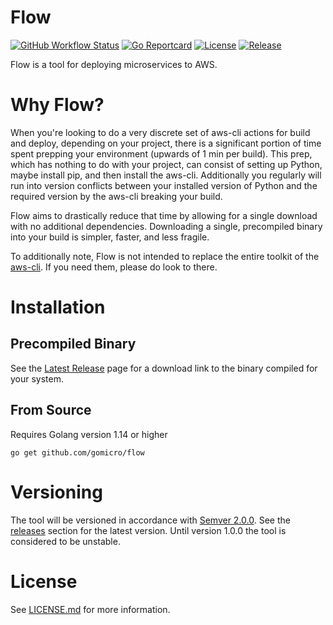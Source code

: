 # Flow
[![GitHub Workflow Status](https://img.shields.io/github/workflow/status/gomicro/flow/Build/master)](https://github.com/gomicro/flow/actions?query=workflow%3ABuild+branch%3Amaster)
[![Go Reportcard](https://goreportcard.com/badge/github.com/gomicro/flow)](https://goreportcard.com/report/github.com/gomicro/flow)
[![License](https://img.shields.io/github/license/gomicro/flow.svg)](https://github.com/gomicro/flow/blob/master/LICENSE.md)
[![Release](https://img.shields.io/github/release/gomicro/flow.svg)](https://github.com/gomicro/flow/releases/latest)

Flow is a tool for deploying microservices to AWS.

# Why Flow?

When you're looking to do a very discrete set of aws-cli actions for build and deploy, depending on your project, there is a significant portion of time spent prepping your environment (upwards of 1 min per build). This prep, which has nothing to do with your project, can consist of setting up Python, maybe install pip, and then install the aws-cli. Additionally you regularly will run into version conflicts between your installed version of Python and the required version by the aws-cli breaking your build.

Flow aims to drastically reduce that time by allowing for a single download with no additional dependencies. Downloading a single, precompiled binary into your build is simpler, faster, and less fragile.

To additionally note, Flow is not intended to replace the entire toolkit of the [aws-cli](https://github.com/aws/aws-cli). If you need them, please do look to there.

# Installation

## Precompiled Binary

See the [Latest Release](https://github.com/gomicro/flow/releases/latest) page for a download link to the binary compiled for your system.

## From Source

Requires Golang version 1.14 or higher

```
go get github.com/gomicro/flow
```

# Versioning

The tool will be versioned in accordance with [Semver 2.0.0](http://semver.org).  See the [releases](https://github.com/gomicro/forge/releases) section for the latest version.  Until version 1.0.0 the tool is considered to be unstable.

# License
See [LICENSE.md](./LICENSE.md) for more information.

